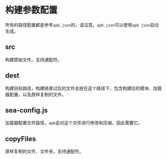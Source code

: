 # 构建参数配置

所有的路径配置都是参考`apb.json`的，请注意。`apb.json`可以使用`apb json`自动生成。

## src
构建原始文件，支持通配符。


## dest
构建目标路径，构建结束过后的文件会放在这个路径下，包含构建后的模块、加载器配置，以及原样复制的文件。


## sea-config.js
加载器配置文件路径，`apb`会对这个文件进行修改和压缩，因此需要它。


## copyFiles
原样复制的文件、文件夹，支持通配符。

